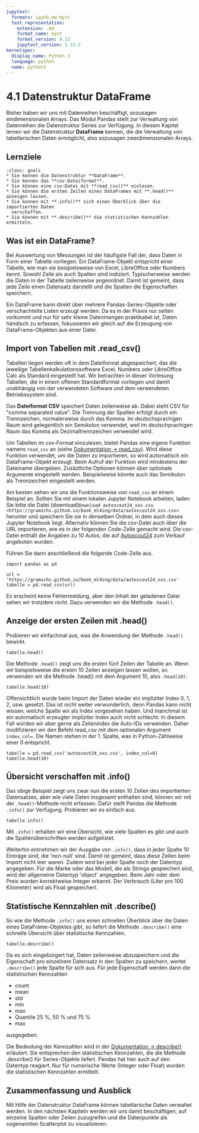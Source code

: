 ```yaml
---
jupytext:
  formats: ipynb,md:myst
  text_representation:
    extension: .md
    format_name: myst
    format_version: 0.13
    jupytext_version: 1.15.2
kernelspec:
  display_name: Python 3
  language: python
  name: python3
---
```


# 4.1 Datenstruktur DataFrame

Bisher haben wir uns mit Datenreihen beschäftigt, sozusagen eindimensionalen
Arrays. Das Modul Pandas stellt zur Verwaltung von Datenreihen die Datenstruktur
Series zur Verfügung. In diesem Kapitel lernen wir die Datenstruktur
**DataFrame** kennen, die die Verwaltung von tabellarischen Daten ermöglicht,
also sozusagen zweidimensionalen Arrays.

## Lernziele

```{admonition} Lernziele
:class: goals
* Sie kennen die Datenstruktur **DataFrame**.
* Sie kennen das **csv-Dateiformat**.
* Sie können eine csv-Datei mit **read_csv()** einlesen.
* Sie können die ersten Zeilen eines DataFrames mit **.head()** anzeigen lassen.
* Sie konnen mit **.info()** sich einen Überblick über die importierten Daten
  verschaffen.
* Sie können mit **.describe()** die statistischen Kennzahlen ermitteln.
```

## Was ist ein DataFrame?

Bei Auswertung von Messungen ist der häufigste Fall der, dass Daten in Form
einer Tabelle vorliegen. Ein DataFrame-Objekt entspricht einer Tabelle, wie man
sie beispielsweise von Excel, LibreOffice oder Numbers kennt. Sowohl Zeile als
auch Spalten sind indiziert. Typischerweise werden die Daten in der Tabelle
zeilenweise angeordnet. Damit ist gemeint, dass jede Zeile einen Datensatz
darstellt und die Spalten die Eigenschaften speichern.

Ein DataFrame kann direkt über mehrere Pandas-Series-Objekte oder verschachtelte
Listen erzeugt werden. Da es in der Praxis nur selten vorkommt und nur für sehr
kleine Datenmengen praktikabel ist, Daten händisch zu erfassen, fokussieren wir
gleich auf die Erzeugung von DataFrame-Objekten aus einer Datei.

## Import von Tabellen mit .read_csv()

Tabellen liegen werden oft in dem Dateiformat abgespeichert, das die jeweilige
Tabellenkalkulationssoftware Excel, Numbers oder LibreOffice Calc als Standard
eingestellt hat. Wir betrachten in dieser Vorlesung Tabellen, die in einem
offenen Standardformat vorliegen und damit unabhängig von der verwendeten
Software und dem verwendeten Betriebssystem sind.

Das **Dateiformat CSV** speichert Daten zeilenweise ab. Dabei steht CSV für
"comma separated value". Die Trennung der Spalten erfolgt durch ein
Trennzeichen, normalerweise durch das Komma. Im deutschsprachigen Raum wird
gelegentlich ein Semikolon verwendet, weil im deutschprachigen Raum das Komma
als Dezimaltrennzeichen verwendet wird.

Um Tabellen im csv-Format einzulesen, bietet Pandas eine eigene Funktion namens
`read_csv` an (siehe [Dokumentation →
read_csv](https://pandas.pydata.org/docs/reference/api/pandas.read_csv.html)).
Wird diese Funktion verwendet, um die Daten zu importieren, so wird automatisch
ein DataFrame-Objekt erzeugt. Beim Aufruf der Funktion wird mindestens der
Dateiname übergeben. Zusäztliche Optionen können über optionale Argumente
eingestellt werden. Beispielweise könnte auch das Semikolon als Trennzeichen
eingestellt werden.

Am besten sehen wir uns die Funktionsweise von `read_csv` an einem Beispiel an.
Sollten Sie mit einem lokalen Jupyter Notebook arbeiten, laden Sie bitte die
Datei {download}`Download autoscout24_xxs.csv
<https://gramschs.github.io/book_ml4ing/data/autoscout24_xxs.csv>` herunter und
speichern Sie sie in denselben Ordner, in dem auch dieses Jupyter Notebook
liegt. Alternativ können Sie die csv-Datei auch über die URL importieren, wie es
in der folgenden Code-Zelle gemacht wird. Die csv-Datei enthält die Angaben zu
10 Autos, die auf [Autoscout24](https://www.autoscout24.de) zum Verkauf
angeboten wurden.

Führen Sie dann anschließend die folgende Code-Zelle aus.

```{code-cell}
import pandas as pd

url = 'https://gramschs.github.io/book_ml4ing/data/autoscout24_xxs.csv'
tabelle = pd.read_csv(url)
```

Es erscheint keine Fehlermeldung, aber den Inhalt der geladenen Datei sehen wir
trotzdem nicht. Dazu verwenden wir die Methode `.head()`.

## Anzeige der ersten Zeilen mit .head()

Probieren wir einfachmal aus, was die Anwendung der Methode `.head()` bewirkt.

```{code-cell}
tabelle.head()
```

Die Methode `.head()` zeigt uns die ersten fünf Zeilen der Tabelle an. Wenn wir
beispielsweise die ersten 10 Zeilen anzeigen lassen wollen, so verwenden wir die
Methode .head() mit dem Argument 10, also `.head(10)`:

```{code-cell}
tabelle.head(10)
```

Offensichtlich wurde beim Import der Daten wieder ein impliziter Index 0, 1, 2,
usw. gesetzt. Das ist nicht weiter verwunderlich, denn Pandas kann nicht wissen,
welche Spalte wir als Index vorgesehen haben. Und manchmal ist ein automatisch
erzeugter impliziter Index auch nicht schlecht. In diesem Fall würden wir aber
gerne als Zeilenindex die Auto-IDs verwenden. Daher modifizieren wir den Befehl
read_csv mit dem optionalen Argument `index_col=`. Die Namen stehen in der 1.
Spalte, was in Python-Zählweise einer 0 entspricht.

```{code-cell}
tabelle = pd.read_csv('autoscout24_xxs.csv', index_col=0)
tabelle.head(10)
```

## Übersicht verschaffen mit .info()

Das obige Beispiel zeigt uns zwar nun die ersten 10 Zeilen des importierten
Datensatzes, aber wie viele Daten insgesamt enthalten sind, können wir mit der
`.head()`-Methode nicht erfassen. Dafür stellt Pandas die Methode `.info()` zur
Verfügung. Probieren wir es einfach aus.

```{code-cell}
tabelle.info()
```

Mit `.info()` erhalten wir eine Übersicht, wie viele Spalten es gibt und auch
die Spaltenüberschriften werden aufgelistet.

Weiterhin entnehmen wir der Ausgabe von `.info()`, dass in jeder Spalte 10
Einträge sind, die 'non-null' sind. Damit ist gemeint, dass diese Zellen beim
Import nicht leer waren. Zudem wird bei jeder Spalte noch der Datentyp
angegeben. Für die Marke oder das Modell, die als Strings gespeichert sind, wird
der allgemeine Datentyp 'object' angegeben. Beim Jahr oder dem Preis wurden
korrektweise Integer erkannt. Der Verbrauch (Liter pro 100 Kilometer) wird als
Float gespeichert.

## Statistische Kennzahlen mit .describe()

So wie die Methode `.info()` uns einen schnellen Überblick über die Daten eines
DataFrame-Objektes gibt, so liefert die Methode `.describe()` eine schnelle
Übersicht über statistische Kennzahlen.

```{code-cell}
tabelle.describe()
```

Da es sich eingebürgert hat, Daten zeilenweise abzuspeichern und die Eigenschaft
pro einzelnem Datensatz in den Spalten zu speichern, wertet `.describe()` jede
Spalte für sich aus. Für jede Eigenschaft werden dann die statistischen
Kennzahlen

* count
* mean
* std
* min
* max
* Quantile 25 %, 50 % und 75 %
* max

ausgegeben.

Die Bedeutung der Kennzahlen wird in der
[Dokumentation → describe()](https://pandas.pydata.org/docs/reference/api/pandas.DataFrame.describe.html)
erläutert. Sie entsprechen den statistischen Kennzahlen, die die Methode
.describe() für Series-Objekte liefert. Pandas hat hier auch auf den Datentyp
reagiert. Nur für numerische Werte (Integer oder Float) wurden die statistischen
Kennzahlen ermittelt.

## Zusammenfassung und Ausblick

Mit Hilfe der Datenstruktur DataFrame können tabellarische Daten verwaltet
werden. In den nächsten Kapiteln werden wir uns damit beschäftigen, auf einzelne
Spalten oder Zeilen zuzugreifen und die Datenpunkte als sogenannten Scatterplot
zu visualisieren.
